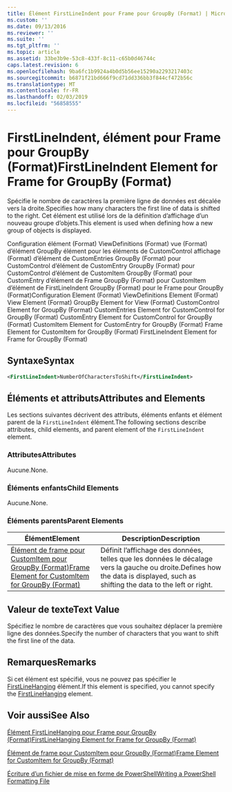 ```yaml
---
title: Élément FirstLineIndent pour Frame pour GroupBy (Format) | Microsoft Docs
ms.custom: ''
ms.date: 09/13/2016
ms.reviewer: ''
ms.suite: ''
ms.tgt_pltfrm: ''
ms.topic: article
ms.assetid: 33be3b9e-53c8-433f-8c11-c65b0d46744c
caps.latest.revision: 6
ms.openlocfilehash: 9ba6fc1b9924a4b0d5b56ee15290a2293217403c
ms.sourcegitcommit: b6871f21bd666f9cd71dd336bb3f844cf472b56c
ms.translationtype: MT
ms.contentlocale: fr-FR
ms.lasthandoff: 02/03/2019
ms.locfileid: "56858555"
---
```

# <a name="firstlineindent-element-for-frame-for-groupby-format"></a><span data-ttu-id="c8032-102">FirstLineIndent, élément pour Frame pour GroupBy (Format)</span><span class="sxs-lookup"><span data-stu-id="c8032-102">FirstLineIndent Element for Frame for GroupBy (Format)</span></span>

<span data-ttu-id="c8032-103">Spécifie le nombre de caractères la première ligne de données est décalée vers la droite.</span><span class="sxs-lookup"><span data-stu-id="c8032-103">Specifies how many characters the first line of data is shifted to the right.</span></span> <span data-ttu-id="c8032-104">Cet élément est utilisé lors de la définition d’affichage d’un nouveau groupe d’objets.</span><span class="sxs-lookup"><span data-stu-id="c8032-104">This element is used when defining how a new group of objects is displayed.</span></span>

<span data-ttu-id="c8032-105">Configuration élément (Format) ViewDefinitions (Format) vue (Format) d’élément GroupBy élément pour les éléments de CustomControl affichage (Format) d’élément de CustomEntries GroupBy (Format) pour CustomControl d’élément de CustomEntry GroupBy (Format) pour CustomControl d’élément de CustomItem GroupBy (Format) pour CustomEntry d’élément de Frame GroupBy (Format) pour CustomItem d’élément de FirstLineIndent GroupBy (Format) pour le Frame pour GroupBy (Format)</span><span class="sxs-lookup"><span data-stu-id="c8032-105">Configuration Element (Format) ViewDefinitions Element (Format) View Element (Format) GroupBy Element for View (Format) CustomControl Element for GroupBy (Format) CustomEntries Element for CustomControl for GroupBy (Format) CustomEntry Element for CustomControl for GroupBy (Format) CustomItem Element for CustomEntry for GroupBy (Format) Frame Element for CustomItem for GroupBy (Format) FirstLineIndent Element for Frame for GroupBy (Format)</span></span>

## <a name="syntax"></a><span data-ttu-id="c8032-106">Syntaxe</span><span class="sxs-lookup"><span data-stu-id="c8032-106">Syntax</span></span>

```xml
<FirstLineIndent>NumberOfCharactersToShift</FirstLineIndent>
```

## <a name="attributes-and-elements"></a><span data-ttu-id="c8032-107">Éléments et attributs</span><span class="sxs-lookup"><span data-stu-id="c8032-107">Attributes and Elements</span></span>

<span data-ttu-id="c8032-108">Les sections suivantes décrivent des attributs, éléments enfants et élément parent de la `FirstLineIndent` élément.</span><span class="sxs-lookup"><span data-stu-id="c8032-108">The following sections describe attributes, child elements, and parent element of the `FirstLineIndent` element.</span></span>

### <a name="attributes"></a><span data-ttu-id="c8032-109">Attributes</span><span class="sxs-lookup"><span data-stu-id="c8032-109">Attributes</span></span>

<span data-ttu-id="c8032-110">Aucune.</span><span class="sxs-lookup"><span data-stu-id="c8032-110">None.</span></span>

### <a name="child-elements"></a><span data-ttu-id="c8032-111">Éléments enfants</span><span class="sxs-lookup"><span data-stu-id="c8032-111">Child Elements</span></span>

<span data-ttu-id="c8032-112">Aucune.</span><span class="sxs-lookup"><span data-stu-id="c8032-112">None.</span></span>

### <a name="parent-elements"></a><span data-ttu-id="c8032-113">Éléments parents</span><span class="sxs-lookup"><span data-stu-id="c8032-113">Parent Elements</span></span>

|<span data-ttu-id="c8032-114">Élément</span><span class="sxs-lookup"><span data-stu-id="c8032-114">Element</span></span>|<span data-ttu-id="c8032-115">Description</span><span class="sxs-lookup"><span data-stu-id="c8032-115">Description</span></span>|
|-------------|-----------------|
|[<span data-ttu-id="c8032-116">Élément de frame pour CustomItem pour GroupBy (Format)</span><span class="sxs-lookup"><span data-stu-id="c8032-116">Frame Element for CustomItem for GroupBy (Format)</span></span>](./frame-element-for-customitem-for-groupby-format.md)|<span data-ttu-id="c8032-117">Définit l’affichage des données, telles que les données le décalage vers la gauche ou droite.</span><span class="sxs-lookup"><span data-stu-id="c8032-117">Defines how the data is displayed, such as shifting the data to the left or right.</span></span>|

## <a name="text-value"></a><span data-ttu-id="c8032-118">Valeur de texte</span><span class="sxs-lookup"><span data-stu-id="c8032-118">Text Value</span></span>

<span data-ttu-id="c8032-119">Spécifiez le nombre de caractères que vous souhaitez déplacer la première ligne des données.</span><span class="sxs-lookup"><span data-stu-id="c8032-119">Specify the number of characters that you want to shift the first line of the data.</span></span>

## <a name="remarks"></a><span data-ttu-id="c8032-120">Remarques</span><span class="sxs-lookup"><span data-stu-id="c8032-120">Remarks</span></span>

<span data-ttu-id="c8032-121">Si cet élément est spécifié, vous ne pouvez pas spécifier le [FirstLineHanging](./firstlinehanging-element-for-frame-for-groupby-format.md) élément.</span><span class="sxs-lookup"><span data-stu-id="c8032-121">If this element is specified, you cannot specify the [FirstLineHanging](./firstlinehanging-element-for-frame-for-groupby-format.md) element.</span></span>

## <a name="see-also"></a><span data-ttu-id="c8032-122">Voir aussi</span><span class="sxs-lookup"><span data-stu-id="c8032-122">See Also</span></span>

[<span data-ttu-id="c8032-123">Élément FirstLineHanging pour Frame pour GroupBy (Format)</span><span class="sxs-lookup"><span data-stu-id="c8032-123">FirstLineHanging Element for Frame for GroupBy (Format)</span></span>](./firstlinehanging-element-for-frame-for-groupby-format.md)

[<span data-ttu-id="c8032-124">Élément de frame pour CustomItem pour GroupBy (Format)</span><span class="sxs-lookup"><span data-stu-id="c8032-124">Frame Element for CustomItem for GroupBy (Format)</span></span>](./frame-element-for-customitem-for-groupby-format.md)

[<span data-ttu-id="c8032-125">Écriture d’un fichier de mise en forme de PowerShell</span><span class="sxs-lookup"><span data-stu-id="c8032-125">Writing a PowerShell Formatting File</span></span>](./writing-a-powershell-formatting-file.md)
